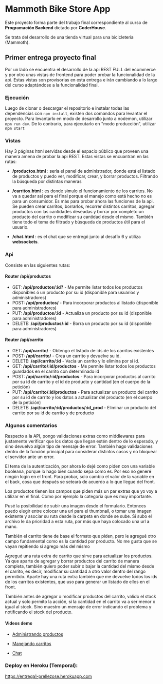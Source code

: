 # Mammoth Bike Store App

Este proyecto forma parte del trabajo final correspondiente al curso de **Programación Backend** dictado por **CoderHouse**.

Se trata del desarrollo de una tienda virtual para una bicicletería (Mammoth).

## Primer entrega proyecto final

Por un lado se encuentra el desarrollo de la api REST FULL del ecommerce y por otro unas vistas de frontend para poder probar la funcionalidad de la api.
Estas vistas son provisorias en esta entrega e irán cambiando a lo largo del curso adaptándose a la funcionalidad final.

### Ejecución

Luego de clonar o descargar el repositorio e instalar todas las dependencias con `npm install`, existen dos comandos para levantar el proyecto.
Para levantarlo en modo de desarrollo junto a nodemon, utilizar `npm run dev`. De lo contrario, para ejecutarlo en "modo producción", utilizar `npm start`

### Vistas

Hay 3 páginas html servidas desde el espacio público que proveen una manera amena de probar la api REST.
Estas vistas se encuantran en las rutas:

- **/productos.html** : sería el panel de administrador, donde está el listado de productos y puedo ver, modificar, crear, y borrar productos. Filtrando la búsqueda por distintas maneras

- **/carritos.html** : es donde simulo el funcionamiento de los carritos. No va a quedar así para el final porque el manejo como está hecho no es para un consumidor. Es más para probar ahora las funciones de la api. Se pueden crear carritos, borrarlos, recorrer distintos carritos, agregar productos con las cantidades deseadas y borrar por completo un producto del carrito o modificar su cantidad desde el mismo. También tiene todo el tema de filtrado y búsqueda de productos útil para el usuario.

- **/chat.html** : es el chat que se entregó junto al desafío 6 y utiliza **websockets**.

### Api

Consiste en las siguientes rutas:

#### Router /api/productos

- GET: **/api/productos/:id?** - Me permite listar todos los productos disponibles ó un producto por su id (disponible para usuarios y administradores)
- POST: **/api/productos/** - Para incorporar productos al listado (disponible para administradores)
- PUT: **/api/productos/:id** - Actualiza un producto por su id (disponible para administradores)
- DELETE: **/api/productos/:id** - Borra un producto por su id (disponible para administradores)

#### Router /api/carrito

- GET: **/api/carrito/** - Obtengo el listado de ids de los carritos existentes
- POST: **/api/carrito/** - Crea un carrito y devuelve su id.
- DELETE: **/api/carrito/:id** - Vacía un carrito y lo elimina por si id.
- GET: **/api/carrito/:id/productos** - Me permite listar todos los productos guardados en el carrito con determinado id
- POST: **/api/carrito/:id/productos** - Para incorporar productos al carrito por su id de carrito y el id de producto y cantidad (en el cuerpo de la petición)
- PUT: **/api/carrito/:id/productos** - Para actualizar un producto del carrito por su id de carrito y los datos a actualizar del producto (en el cuerpo de la petición)
- DELETE: **/api/carrito/:id/productos/:id_prod** - Eliminar un producto del carrito por su id de carrito y de producto

### Algunos comentarios

Respecto a la API, pongo validaciones extras como middlewares para justamente verificar que los datos que llegan estén dentro de lo esperado, y sino devuelvo algún tipo de mensaje de error. También hago validaciones dentro de la función principal para considerar distintos casos y no bloquear el servidor ante un error.

El tema de la autenticación, por ahora lo dejé como piden con una variable booleana, porque lo hago bien cuando sepa como es. Por eso no generé ningún login en el front. Para probar, solo cambio el valor de la variable en el back, cosa que después se seteará de acuerdo a lo que llegue del front.

Los productos tienen los campos que piden más un par extras que yo voy a utilizar en el final. Como por ejemplo la categoría que es muy importante.

Pusé la posibilidad de subir una imagen desde el formulario. Entonces puedo elegir entre colocar una url para el thumbnail, o tomar una imagen existente y asociar su ruta desde la carpeta en donde se sube. Si subo el archivo le da prioridad a esta ruta, por más que haya colocado una url a mano.

También el carrito tiene de base el formato que piden, pero le agregué otro campo fundamental como es la cantidad por producto. No me gusta que se vayan repitiendo si agrego más del mismo

Agregué una ruta extra de carrito que sirve para actualizar los productos. Ya que aparte de agregar y borrar productos del carrito de manera completa, también quiero poder subir o bajar la cantidad del mismo desde el carrito, es decir, modificar su cantidad a otro valor dentro del rango permitido. Aparte hay una ruta extra también que me devuelve todos los ids de los carritos existentes, que uso para generar un listado de ellos en el front.

También antes de agregar o modificar productos del carrito, valido el stock actual y solo permito la acción, si la cantidad en el carrito va a ser menor o igual al stock. Sino muestro un mensaje de error indicando el problema y notificando el stock del producto.

#### Videos demo

- [Administrando productos](https://drive.google.com/file/d/1Doq09PCSIOYAJkUAQB6Nx3eRucIqIazm/view)

- [Manejando carritos](https://drive.google.com/file/d/12nTy6DGwEsbV7JIcJZzSCrtHCKq-Ltfu/view)

- [Chat](https://drive.google.com/file/d/1N9gJxCTkbRzpF2LY81fshBhQUbH4YkD0/view)

### Deploy en Heroku (Temporal):

https://entrega1-prellezose.herokuapp.com
